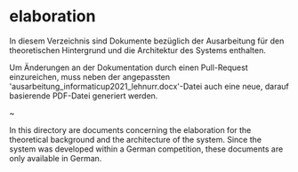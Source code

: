 # elaboration

In diesem Verzeichnis sind Dokumente bezüglich der Ausarbeitung für den theoretischen Hintergrund und die Architektur des Systems enthalten.

Um Änderungen an der Dokumentation durch einen Pull-Request einzureichen, muss neben der angepassten 'ausarbeitung_informaticup2021_lehnurr.docx'-Datei auch eine neue, darauf basierende PDF-Datei generiert werden.

~

In this directory are documents concerning the elaboration for the theoretical background and the architecture of the system.
Since the system was developed within a German competition, these documents are only available in German.
